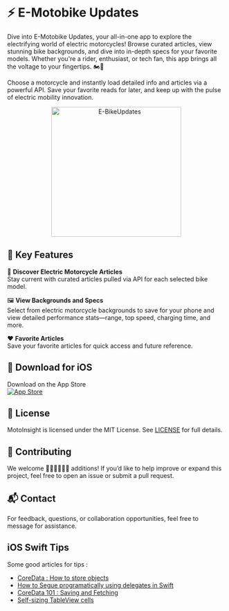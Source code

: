 # ⚡  E-Motobike Updates

Dive into E-Motobike Updates, your all-in-one app to explore the electrifying world of electric motorcycles! Browse curated articles, view stunning bike backgrounds, and dive into in-depth specs for your favorite models. Whether you're a rider, enthusiast, or tech fan, this app brings all the voltage to your fingertips. 🏍️🔋

Choose a motorcycle and instantly load detailed info and articles via a powerful API. Save your favorite reads for later, and keep up with the pulse of electric mobility innovation.

<p align="center">
  <img alt="E-BikeUpdates" title="E-BikeUpdates" src="screenshots/ebike2.gif" width=300>
</p>

## 🚀 Key Features

📖 **Discover Electric Motorcycle Articles**  
Stay current with curated articles pulled via API for each selected bike model.

🖼 **View Backgrounds and Specs**  
Select from electric motorcycle backgrounds to save for your phone and view detailed performance stats—range, top speed, charging time, and more.

❤️ **Favorite Articles**  
Save your favorite articles for quick access and future reference.

## 📱 Download for iOS

Download on the App Store  
[![App Store](https://developer.apple.com/assets/elements/badges/download-on-the-app-store.svg)](https://apps.apple.com/sa/app/e-motobike-updates/id1644648261)

## 📝 License

MotoInsight is licensed under the MIT License. See [LICENSE](LICENSE) for full details.

## 🤝 Contributing

We welcome 👩🏾‍💻👨🏾‍💻 additions! If you’d like to help improve or expand this project, feel free to open an issue or submit a pull request.

## 📬 Contact

For feedback, questions, or collaboration opportunities, feel free to message for assistance.

## iOS Swift Tips

Some good articles for tips : <br>
* <a href="http://www.kaleidosblog.com/swift-core-data-how-to-store-objects" target="_blank">CoreData : How to store objects</a><br>
* <a href="https://medium.com/@jacqschweiger/how-to-segue-programmatically-using-delegates-in-swift-e333a9800f5" target="_blank">How to Segue programatically using delegates in Swift</a><br>
* <a href="https://www.codementor.io/codementorteam/core-data-tutorial-saving-and-fetching-pdphdmh50" target="_blank">CoreData 101 : Saving and Fetching</a><br>
* <a href="https://www.raywenderlich.com/1067-self-sizing-table-view-cells" target="_blank" >Self-sizing TableView cells</a>
